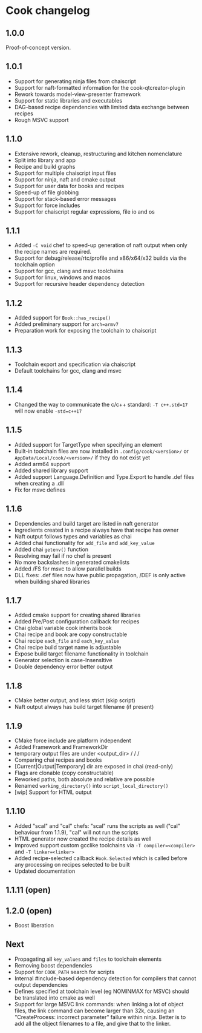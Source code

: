 Cook changelog
==============

## 1.0.0

Proof-of-concept version.

## 1.0.1

* Support for generating ninja files from chaiscript
* Support for naft-formatted information for the cook-qtcreator-plugin
* Rework towards model-view-presenter framework
* Support for static libraries and executables
* DAG-based recipe dependencies with limited data exchange between recipes
* Rough MSVC support

## 1.1.0

* Extensive rework, cleanup, restructuring and kitchen nomenclature
* Split into library and app
* Recipe and build graphs
* Support for multiple chaiscript input files
* Support for ninja, naft and cmake output
* Support for user data for books and recipes
* Speed-up of file globbing
* Support for stack-based error messages
* Support for force includes
* Support for chaiscript regular expressions, file io and os

## 1.1.1

* Added `-C void` chef to speed-up generation of naft output when only the recipe names are required.
* Support for debug/release/rtc/profile and x86/x64/x32 builds via the toolchain option
* Support for gcc, clang and msvc toolchains
* Support for linux, windows and macos
* Support for recursive header dependency detection

## 1.1.2

* Added support for `Book::has_recipe()`
* Added preliminary support for `arch=armv7`
* Preparation work for exposing the toolchain to chaiscript

## 1.1.3

* Toolchain export and specification via chaiscript
* Default toolchains for gcc, clang and msvc

## 1.1.4

* Changed the way to communicate the c/c++ standard: `-T c++.std=17` will now enable `-std=c++17`

## 1.1.5

* Added support for TargetType when specifying an element
* Built-in toolchain files are now installed in `.config/cook/<version>/` or `AppData/Local/cook/<version>/` if they do not exist yet
* Added arm64 support
* Added shared library support
* Added support Language.Definition and Type.Export to handle .def files when creating a .dll
* Fix for msvc defines

## 1.1.6

* Dependencies and build target are listed in naft generator
* Ingredients created in a recipe always have that recipe has owner
* Naft output follows types and variables as chai
* Added chai functionality for `add_file` and `add_key_value`
* Added chai `getenv()` function
* Resolving may fail if no chef is present
* No more backslashes in generated cmakelists
* Added /FS for msvc to allow parallel builds
* DLL fixes: .def files now have public propagation, /DEF is only active when building shared libraries

## 1.1.7

* Added cmake support for creating shared libraries
* Added Pre/Post configuration callback for recipes
* Chai global variable cook inherits book
* Chai recipe and book are copy constructable
* Chai recipe `each_file` and `each_key_value`
* Chai recipe build target name is adjustable
* Expose build target filename functionality in toolchain
* Generator selection is case-InsensItive
* Double dependency error better output 

## 1.1.8

* CMake better output, and less strict (skip script)
* Naft output always has build target filename (if present)

## 1.1.9

* CMake force include are platform independent
* Added Framework and FrameworkDir
* temporary output files are under <output_dir> / <recipe> / <md5 of dir> / <rel>
* Comparing chai recipes and books
* [Current|Output|Temporary] dir are exposed in chai (read-only)
* Flags are clonable (copy constructable)
* Reworked paths, both absolute and relative are possible
* Renamed `working_directory()` into `script_local_directory()`
* [wip] Support for HTML output

## 1.1.10

* Added "scal" and "cal" chefs: "scal" runs the scripts as well ("cal" behaviour from 1.1.9), "cal" will not run the scripts
* HTML generator now created the recipe details as well
* Improved support custom gcclike toolchains via `-T compiler=<compiler>` and `-T linker=<linker>`
* Added recipe-selected callback `Hook.Selected` which is called before any processing on recipes selected to be built
* Updated documentation

## 1.1.11 (open)

## 1.2.0 (open)

* Boost liberation

## Next

* Propagating all `key_values` and `files` to toolchain elements
* Removing boost dependencies
* Support for `COOK_PATH` search for scripts
* Internal #include-based dependency detection for compilers that cannot output dependencies
* Defines specified at toolchain level (eg NOMINMAX for MSVC) should be translated into cmake as well
* Support for large MSVC link commands: when linking a lot of object files, the link command can become larger than 32k, causing an "CreateProcess: incorrect parameter" failure within ninja. Better is to add all the object filenames to a file, and give that to the linker.
